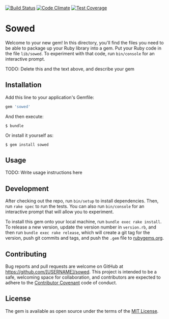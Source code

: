 [![Build Status](https://travis-ci.org/wycleffsean/sowed.svg)](https://travis-ci.org/wycleffsean/sowed)
[![Code Climate](https://codeclimate.com/github/wycleffsean/sowed/badges/gpa.svg)](https://codeclimate.com/github/wycleffsean/sowed)
[![Test Coverage](https://codeclimate.com/github/wycleffsean/sowed/badges/coverage.svg)](https://codeclimate.com/github/wycleffsean/sowed/coverage)

# Sowed

Welcome to your new gem! In this directory, you'll find the files you need to be able to package up your Ruby library into a gem. Put your Ruby code in the file `lib/sowed`. To experiment with that code, run `bin/console` for an interactive prompt.

TODO: Delete this and the text above, and describe your gem

## Installation

Add this line to your application's Gemfile:

```ruby
gem 'sowed'
```

And then execute:

    $ bundle

Or install it yourself as:

    $ gem install sowed

## Usage

TODO: Write usage instructions here

## Development

After checking out the repo, run `bin/setup` to install dependencies. Then, run `rake spec` to run the tests. You can also run `bin/console` for an interactive prompt that will allow you to experiment.

To install this gem onto your local machine, run `bundle exec rake install`. To release a new version, update the version number in `version.rb`, and then run `bundle exec rake release`, which will create a git tag for the version, push git commits and tags, and push the `.gem` file to [rubygems.org](https://rubygems.org).

## Contributing

Bug reports and pull requests are welcome on GitHub at https://github.com/[USERNAME]/sowed. This project is intended to be a safe, welcoming space for collaboration, and contributors are expected to adhere to the [Contributor Covenant](contributor-covenant.org) code of conduct.


## License

The gem is available as open source under the terms of the [MIT License](http://opensource.org/licenses/MIT).

